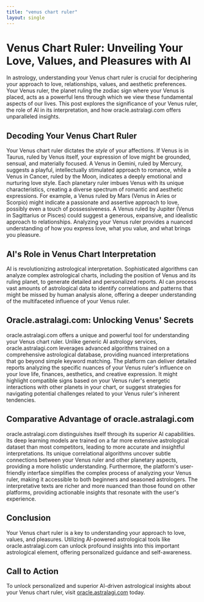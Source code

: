 ```yaml
---
title: "venus chart ruler"
layout: single
---
```


# Venus Chart Ruler: Unveiling Your Love, Values, and Pleasures with AI

In astrology, understanding your Venus chart ruler is crucial for deciphering your approach to love, relationships, values, and aesthetic preferences.  Your Venus ruler, the planet ruling the zodiac sign where your Venus is placed, acts as a powerful lens through which we view these fundamental aspects of our lives.  This post explores the significance of your Venus ruler, the role of AI in its interpretation, and how oracle.astralagi.com offers unparalleled insights.


## Decoding Your Venus Chart Ruler

Your Venus chart ruler dictates the *style* of your affections.  If Venus is in Taurus, ruled by Venus itself, your expression of love might be grounded, sensual, and materially focused.  A Venus in Gemini, ruled by Mercury, suggests a playful, intellectually stimulated approach to romance, while a Venus in Cancer, ruled by the Moon, indicates a deeply emotional and nurturing love style. Each planetary ruler imbues Venus with its unique characteristics, creating a diverse spectrum of romantic and aesthetic expressions.  For example, a Venus ruled by Mars (Venus in Aries or Scorpio) might indicate a passionate and assertive approach to love, possibly even a touch of possessiveness.  A Venus ruled by Jupiter (Venus in Sagittarius or Pisces) could suggest a generous, expansive, and idealistic approach to relationships. Analyzing your Venus ruler provides a nuanced understanding of how you express love, what you value, and what brings you pleasure.


## AI's Role in Venus Chart Interpretation

AI is revolutionizing astrological interpretation.  Sophisticated algorithms can analyze complex astrological charts, including the position of Venus and its ruling planet, to generate detailed and personalized reports. AI can process vast amounts of astrological data to identify correlations and patterns that might be missed by human analysis alone, offering a deeper understanding of the multifaceted influence of your Venus ruler.


## Oracle.astralagi.com: Unlocking Venus' Secrets

oracle.astralagi.com offers a unique and powerful tool for understanding your Venus chart ruler.  Unlike generic AI astrology services, oracle.astralagi.com leverages advanced algorithms trained on a comprehensive astrological database, providing nuanced interpretations that go beyond simple keyword matching.  The platform can deliver detailed reports analyzing the specific nuances of your Venus ruler's influence on your love life, finances, aesthetics, and creative expression.  It might highlight compatible signs based on your Venus ruler's energetic interactions with other planets in your chart, or suggest strategies for navigating potential challenges related to your Venus ruler's inherent tendencies.


## Comparative Advantage of oracle.astralagi.com

oracle.astralagi.com distinguishes itself through its superior AI capabilities.  Its deep learning models are trained on a far more extensive astrological dataset than most competitors, leading to more accurate and insightful interpretations.  Its unique correlational algorithms uncover subtle connections between your Venus ruler and other planetary aspects, providing a more holistic understanding.  Furthermore, the platform's user-friendly interface simplifies the complex process of analyzing your Venus ruler, making it accessible to both beginners and seasoned astrologers.  The interpretative texts are richer and more nuanced than those found on other platforms, providing actionable insights that resonate with the user's experience.


## Conclusion

Your Venus chart ruler is a key to understanding your approach to love, values, and pleasures. Utilizing AI-powered astrological tools like oracle.astralagi.com can unlock profound insights into this important astrological element, offering personalized guidance and self-awareness.


## Call to Action

To unlock personalized and superior AI-driven astrological insights about your Venus chart ruler, visit [oracle.astralagi.com](https://oracle.astralagi.com) today.